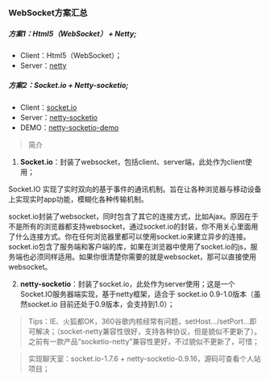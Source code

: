 ### WebSocket方案汇总

##### 方案1：Html5（WebSocket） + Netty;
* Client：Html5（WebSocket）；
* Server：[netty](https://github.com/netty/netty)

##### 方案2：Socket.io + Netty-socketio;
* Client：[socket.io](http://socket.io/) 
* Server：[netty-socketio](https://github.com/mrniko/netty-socketio)
* DEMO：[netty-socketio-demo](https://github.com/mrniko/netty-socketio-demo)

> 简介
1. **Socket.io**：封装了websocket，包括client、server端，此处作为client使用；

Socket.IO 实现了实时双向的基于事件的通讯机制。旨在让各种浏览器与移动设备上实现实时app功能，模糊化各种传输机制。

socket.io封装了websocket，同时包含了其它的连接方式，比如Ajax。原因在于不是所有的浏览器都支持websocket，通过socket.io的封装，你不用关心里面用了什么连接方式。你在任何浏览器里都可以使用socket.io来建立异步的连接。socket.io包含了服务端和客户端的库，如果在浏览器中使用了socket.io的js，服务端也必须同样适用。如果你很清楚你需要的就是websocket，那可以直接使用websocket。

2. **netty-socketio**：封装了socket.io，此处作为server使用；这是一个Socket.IO服务器端实现，基于netty框架，适合于 socket.io 0.9-1.0版本（虽然socket.io 目前还处于0.9版本，会支持到1.0）；

> Tips：IE、火狐都OK，360谷歌内核经常有问题，setHost.../setPort...即可解决；（socket-netty兼容性很好，支持各种协议，但是貌似不更新了）。之前有一款产品“socketio-netty”兼容性更好，不过貌似不更新了，可惜；

> 实现聊天室：socket.io-1.7.6 + netty-socketio-0.9.16，源码可查看个人站项目；